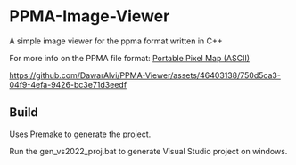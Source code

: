 # PPMA-Image-Viewer
A simple image viewer for the ppma format written in C++ 

For more info on the PPMA file format: [Portable Pixel Map (ASCII)](https://people.sc.fsu.edu/~jburkardt/data/ppma/ppma.html)

https://github.com/DawarAlvi/PPMA-Viewer/assets/46403138/750d5ca3-04f9-4efa-9426-bc3e71d3eedf

## Build
Uses Premake to generate the project.

Run the gen_vs2022_proj.bat to generate Visual Studio project on windows.

